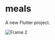 # meals

A new Flutter project.

![Frame 2](https://github.com/HabibBouzaffara/meals/assets/95718159/4952308f-6c61-41c6-9df4-08cb0e67ca35)
